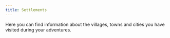 ```yaml
---
title: Settlements
---
```


Here you can find information about the villages, towns and cities you have visited during your adventures.
